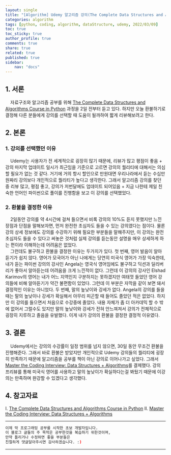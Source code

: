 ```yaml
---
layout: single
title: "[Algorithm] Udemy 알고리즘 강의(The Complete Data Structures and Algorithms Course in Python) 리뷰"
categories: algorithm
tags: [python, coding, algorithm, dataStructure, udemy, 2022/03/09]
toc: true
toc_sticky: true
author_profile: true
comments: true
share: true
related: true
published: true
sidebar: 
    nav: "docs"
---
```



## 1. 서론

&nbsp;&nbsp;&nbsp;&nbsp;자료구조와 알고리즘 공부를 위해 [The Complete Data Structures and Algorithms Course in Python](https://www.udemy.com/course/data-structures-and-algorithms-bootcamp-in-python/) 과정을 2일 전부터 듣고 있다. 하지만 오늘 환불하기로 결정해 다른 분들에게 강의를 선택할 때 도움이 될까하여 짧게 리뷰해보려고 한다.

## 2. 본론

### 1. 강의를 선택했던 이유

&nbsp;&nbsp;&nbsp;&nbsp;Udemy는 사용자가 전 세계적으로 굉장히 많기 때문에, 리뷰가 많고 평점이 좋음 + 강의 마지막 업데이트 일시가 최근임을 기준으로 고르면 강의의 퀄리티에 대해서는 의심할 필요가 없는 것 같다. 거기에 거의 항시 할인으로 만원대면 우리나라에서 듣는 수십만원짜리 강의보다 개인적으로 퀄리티가 높다고 생각한다. 그래서 알고리즘 강의를 찾던 중 리뷰 많고, 평점 좋고, 강의가 저번달에도 업데이트 되어있음 + 지금 나한테 제일 친숙한 언어인 파이썬으로 풀이를 진행함을 보고 이 강의를 선택했었다.

### 2. 환불을 결정한 이유

&nbsp;&nbsp;&nbsp;&nbsp;2일동안 강의를 약 4시간에 걸쳐 들으면서 비록 강의의 10%도 듣지 못했지만 느낀 장점과 단점을 말해보자면, 먼저 완전한 초심자도 들을 수 있는 강의였다는 점이다. 물론 강의 상세 정보에도 강의를 수강하기 위해 필요한 부분들을 말해주지만, 이 강의는 완전 초심자도 들을 수 있다고 써놓은 것처럼 실제 강의를 듣는동안 설명을 매우 상세하게 하는 편이라 이해하는데 어려움은 없었다.  
&nbsp;&nbsp;&nbsp;&nbsp;그런데도 불구하고 환불을 결정한 이유는 두가지가 있다. 첫 번째, 영어 발음이 알아듣기가 쉽지 않다. 영어가 모국어가 아닌 나에게는 당연히 미국식 영어가 가장 익숙한데, 내가 듣는 파이썬 강의의 강사인 Angela는 영국식 영어임에도 불구하고 딕션과 딜리버리가 좋아서 알아듣는데 어려움을 크게 느낀적이 없다. 그런데 이 강의의 강사인 Elshad Karimov의 영어는 내가 어느 지역인지 구분하지는 못하겠지만 여태껏 들었던 영어 강의들에 비해 알아듣기가 약간 불편함이 있었다. 그런데 이 부분은 자막을 같이 보면 돼서 결정적인 이유는 아니었다. 두 번째, 말의 높낮이와 강세가 없다. Angela의 강의를 들을 때는 말의 높낮이나 강세가 확실해서 아무리 피곤할 때 들어도 졸았던 적은 없었다. 하지만 이 강의를 들으면서 처음으로 수강중에 졸았다. 내용 자체가 좀 더 아카데믹 할 수 밖에 없어서 그럴수도 있지만 말의 높낮이와 강세가 전혀 안느껴져서 강의가 전체적으로 굉장히 지루하고 졸음을 유발했다. 이게 내가 강의의 환불을 결정한 결정적 이유였다. 
  
## 3. 결론

&nbsp;&nbsp;&nbsp;&nbsp;Udemy에서는 강의의 수강률이 일정 범위를 넘지 않으면, 30일 동안 무조건 환불을 진행해준다. 그래서 바로 환불은 받았지만 개인적으로 Udemy 강의들의 퀄리티에 굉장히 만족하기 때문에 알고리즘을 공부를 책이 아닌 강의로 이어나가고 싶었다. 그래서 [Master the Coding Interview: Data Structures + Algorithms](https://www.udemy.com/course/master-the-coding-interview-data-structures-algorithms/)를 결제했다. 강의 프리뷰를 통해 미국식 영어를 사용하고 말의 높낮이가 확실하다는걸 봐뒀기 때문에 이강의는 만족하며 완강할 수 있겠다고 생각했다.

## 4. 참고자료

Ⅰ. [The Complete Data Structures and Algorithms Course in Python](https://www.udemy.com/course/data-structures-and-algorithms-bootcamp-in-python/)
Ⅱ. [Master the Coding Interview: Data Structures + Algorithms](https://www.udemy.com/course/master-the-coding-interview-data-structures-algorithms/)

---

```bash
이제 막 프로그래밍 공부를 시작한 초보 개발자입니다.
이 블로그 글들의 주 목적은 공부한것을 복습하기 위한것이며, 
만약 틀리거나 수정하면 좋을 부분들은
친절하게 댓글달아주시면 감사하겠습니다. :)
```

---